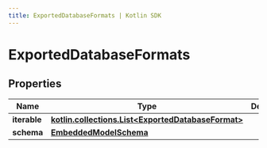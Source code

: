```yaml
---
title: ExportedDatabaseFormats | Kotlin SDK
---
```



# ExportedDatabaseFormats

## Properties
Name | Type | Description | Notes
------------ | ------------- | ------------- | -------------
**iterable** | [**kotlin.collections.List&lt;ExportedDatabaseFormat&gt;**](ExportedDatabaseFormat) |  | 
**schema** | [**EmbeddedModelSchema**](EmbeddedModelSchema) |  |  [optional]



